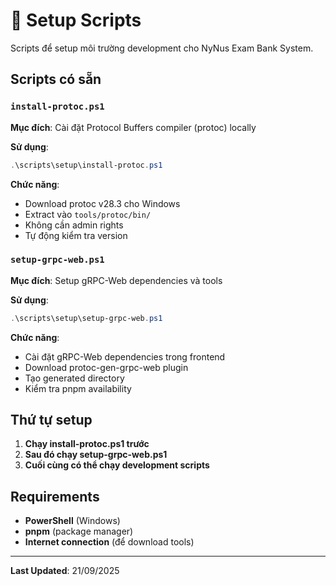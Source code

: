 # 🔧 Setup Scripts

Scripts để setup môi trường development cho NyNus Exam Bank System.

## Scripts có sẵn

### `install-protoc.ps1`
**Mục đích**: Cài đặt Protocol Buffers compiler (protoc) locally

**Sử dụng**:
```powershell
.\scripts\setup\install-protoc.ps1
```

**Chức năng**:
- Download protoc v28.3 cho Windows
- Extract vào `tools/protoc/bin/`
- Không cần admin rights
- Tự động kiểm tra version

### `setup-grpc-web.ps1`
**Mục đích**: Setup gRPC-Web dependencies và tools

**Sử dụng**:
```powershell
.\scripts\setup\setup-grpc-web.ps1
```

**Chức năng**:
- Cài đặt gRPC-Web dependencies trong frontend
- Download protoc-gen-grpc-web plugin
- Tạo generated directory
- Kiểm tra pnpm availability

## Thứ tự setup

1. **Chạy install-protoc.ps1 trước**
2. **Sau đó chạy setup-grpc-web.ps1**
3. **Cuối cùng có thể chạy development scripts**

## Requirements

- **PowerShell** (Windows)
- **pnpm** (package manager)
- **Internet connection** (để download tools)

---
**Last Updated**: 21/09/2025
